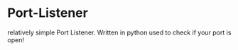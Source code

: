 # Port-Listener
relatively simple Port Listener. Written in python used to check if your port is open!
